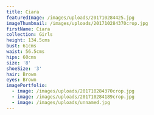 ```yaml
---
title: Ciara
featuredImage: /images/uploads/201710284425.jpg
imageThumbnail: /images/uploads/201710284370crop.jpg
firstName: Ciara
collection: Girls
height: 134.5cms
bust: 61cms
waist: 56.5cms
hips: 60cms
size: '8'
shoeSize: '3'
hair: Brown
eyes: Brown
imagePortfolio:
  - image: /images/uploads/201710284370crop.jpg
  - image: /images/uploads/201710284189crop.jpg
  - image: /images/uploads/unnamed.jpg
---
```


